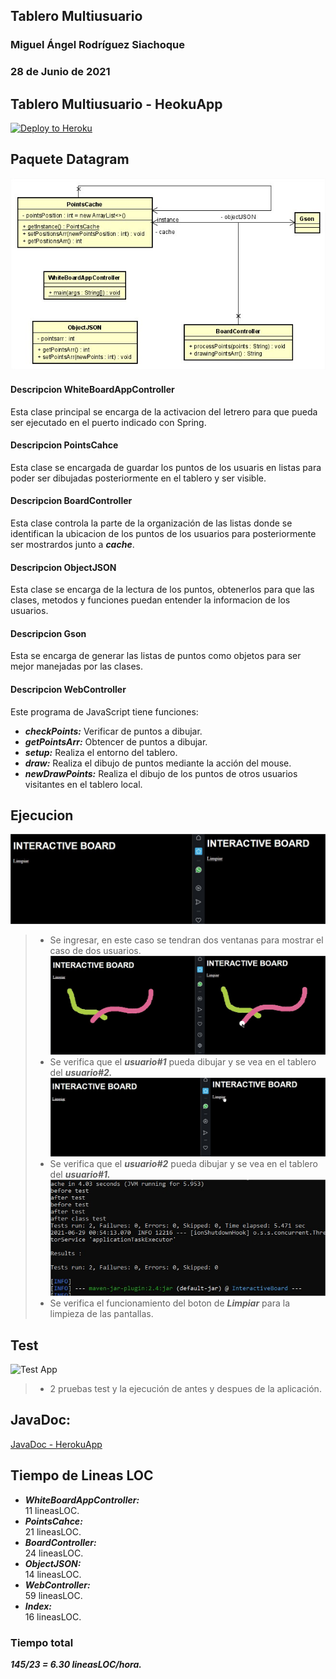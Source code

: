 ## Tablero Multiusuario
### Miguel Ángel Rodríguez Siachoque
### 28 de Junio de 2021

## Tablero Multiusuario - HeokuApp
[![Deploy to Heroku](https://www.herokucdn.com/deploy/button.png)](https://interactive-board2021.herokuapp.com/index.html)

## Paquete Datagram
![Diagrama Clases](Image/DiagramClass.jpg)<br>
#### Descripcion WhiteBoardAppController
Esta clase principal se encarga de la activacion del letrero para que pueda ser ejecutado en el puerto indicado con Spring.
#### Descripcion PointsCahce
Esta clase se encargada de guardar los puntos de los usuaris en listas para poder ser dibujadas posteriormente en el tablero y ser visible.
#### Descripcion BoardController
Esta clase controla la parte de la organización de las listas donde se identifican la ubicacion de los puntos de los usuarios para posteriormente ser mostrardos junto a ___cache___.
#### Descripcion ObjectJSON
Esta clase se encarga de la lectura de los puntos, obtenerlos para que las clases, metodos y funciones puedan entender la informacion de los usuarios.
#### Descripcion Gson
Esta se encarga de generar las listas de puntos como objetos para ser mejor manejadas por las clases.
#### Descripcion WebController
Este programa de JavaScript tiene funciones:
- ___checkPoints:___ Verificar de puntos a dibujar.
- ___getPointsArr:___ Obtencer de puntos a dibujar.
- ___setup:___ Realiza el entorno del tablero.
- ___draw:___ Realiza el dibujo de puntos mediante la acción del mouse.
- ___newDrawPoints:___ Realiza el dibujo de los puntos de otros usuarios visitantes en el tablero local.

## Ejecucion
![Test](Image/Test0.jpg)<br>
> - Se ingresar, en este caso se tendran dos ventanas para mostrar el caso de dos usuarios. 
![Test](Image/Test2.jpg)<br>
> - Se verifica que el ___usuario#1___ pueda dibujar y se vea en el tablero del ___usuario#2.___
![Test](Image/Test3.jpg)<br>
> - Se verifica que el ___usuario#2___ pueda dibujar y se vea en el tablero del ___usuario#1.___
![Test](Image/Test4.jpg)<br>
> - Se verifica el funcionamiento del boton de ___Limpiar___ para la limpieza de las pantallas.

## Test
![Test App](Image/Test5.jpg)<br>
> - 2 pruebas test y la ejecución de antes y despues de la aplicación.

## JavaDoc:
[JavaDoc - HerokuApp](JavaDoc/index.html)

## Tiempo de Lineas LOC
- ___WhiteBoardAppController:___<br>
11 lineasLOC.<br>
- ___PointsCahce:___<br>
21 lineasLOC.<br>
- ___BoardController:___<br>
24 lineasLOC.<br>
- ___ObjectJSON:___<br>
14 lineasLOC.<br>
- ___WebController:___<br>
59 lineasLOC.<br>
- ___Index:___<br>
16 lineasLOC.<br>
### Tiempo total
___145/23 = 6.30 lineasLOC/hora.___
